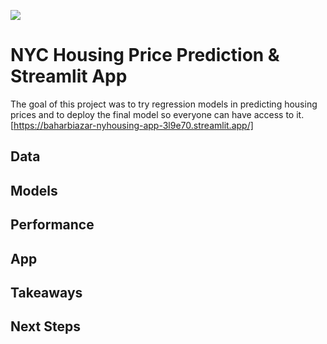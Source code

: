 ![](https://cdn.shopify.com/s/files/1/0902/2046/products/NYC-Rowhouses-final-2000px-w_1200x1200.jpg?v=1661202266)

# NYC Housing Price Prediction & Streamlit App 
The goal of this project was to try regression models in predicting housing prices and to deploy the final model so everyone can have access to it. 
[https://baharbiazar-nyhousing-app-3l9e70.streamlit.app/]
## Data

## Models
## Performance
## App
## Takeaways
## Next Steps
